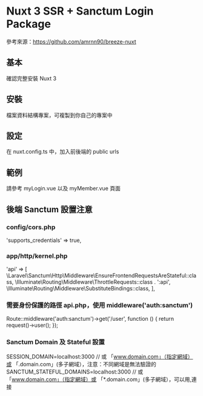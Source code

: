 # Nuxt 3 SSR + Sanctum Login Package

參考來源：https://github.com/amrnn90/breeze-nuxt

## 基本

確認完整安裝 Nuxt 3

## 安裝
檔案資料結構專案，可複製到你自己的專案中

## 設定
在 nuxt.config.ts 中，加入前後端的 public urls

## 範例
請參考 myLogin.vue 以及 myMember.vue 頁面

## 後端 Sanctum 設置注意
### config/cors.php
'supports_credentials' => true,

### app/http/kernel.php
'api' => [
    \Laravel\Sanctum\Http\Middleware\EnsureFrontendRequestsAreStateful::class,
    \Illuminate\Routing\Middleware\ThrottleRequests::class . ':api',
    \Illuminate\Routing\Middleware\SubstituteBindings::class,
],

### 需要身份保護的路徑 api.php，使用  middleware('auth:sanctum')
Route::middleware('auth:sanctum')->get('/user', function () {
    return request()->user();
});

### Sanctum Domain 及 Stateful 設置
SESSION_DOMAIN=localhost:3000 // 或 「www.domain.com」（指定網域）或 「.domain.com」(多子網域），注意：不同網域是無法驗證的
SANCTUM_STATEFUL_DOMAINS=localhost:3000 // 或 「www.domain.com」（指定網域）或 「*.domain.com」(多子網域），可以用,連接
